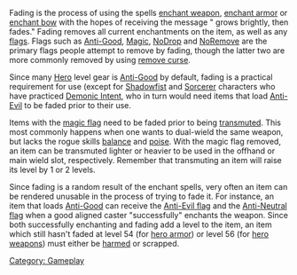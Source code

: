 Fading is the process of using the spells [enchant
weapon](Enchant_Weapon.md "wikilink"), [enchant
armor](Enchant_Armor.md "wikilink") or [enchant
bow](Enchant_Bow.md "wikilink") with the hopes of receiving the message
"<item> grows brightly, then fades." Fading removes all current
enchantments on the item, as well as any
[flags](:Category:_Object_Flags.md "wikilink"). Flags such as
[Anti-Good](Anti-Good_Flag.md "wikilink"),
[Magic](Magic_Flag.md "wikilink"), [NoDrop](NoDrop_Flag.md "wikilink")
and [NoRemove](NoRemove_Flag.md "wikilink") are the primary flags people
attempt to remove by fading, though the latter two are more commonly
removed by using [remove curse](Remove_Curse.md "wikilink").

Since many [Hero](:Category:_Hero.md "wikilink") level gear is
[Anti-Good](Anti-Good_Flag.md "wikilink") by default, fading is a
practical requirement for use (except for
[Shadowfist](:Category:_Shadowfists.md "wikilink") and
[Sorcerer](:Category:_Sorcerers.md "wikilink") characters who have
practiced [Demonic Intent](Demonic_Intent.md "wikilink"), who in turn
would need items that load [Anti-Evil](Anti-Evil_Flag.md "wikilink") to
be faded prior to their use.

Items with the [magic flag](Magic_Flag.md "wikilink") need to be faded
prior to being [transmuted](Transmute.md "wikilink"). This most commonly
happens when one wants to dual-wield the same weapon, but lacks the
rogue skills [balance](Balance.md "wikilink") and
[poise](Poise.md "wikilink"). With the magic flag removed, an item can
be transmuted lighter or heavier to be used in the offhand or main wield
slot, respectively. Remember that transmuting an item will raise its
level by 1 or 2 levels.

Since fading is a random result of the enchant spells, very often an
item can be rendered unusable in the process of trying to fade it. For
instance, an item that loads [Anti-Good](Anti-Good_Flag.md "wikilink")
can receive the [Anti-Evil flag](Anti-Evil_Flag.md "wikilink") and the
[Anti-Neutral flag](Anti-Neutral_Flag.md "wikilink") when a good aligned
caster "successfully" enchants the weapon. Since both successfully
enchanting and fading add a level to the item, an item which still
hasn't faded at level 54 (for [hero
armor](:Category:_Hero_Gear.md "wikilink")) or level 56 (for [hero
weapons](:Category:_Hero_Gear.md "wikilink")) must either be
[harmed](Harmonizing.md "wikilink") or scrapped.

[Category: Gameplay](Category:_Gameplay "wikilink")
